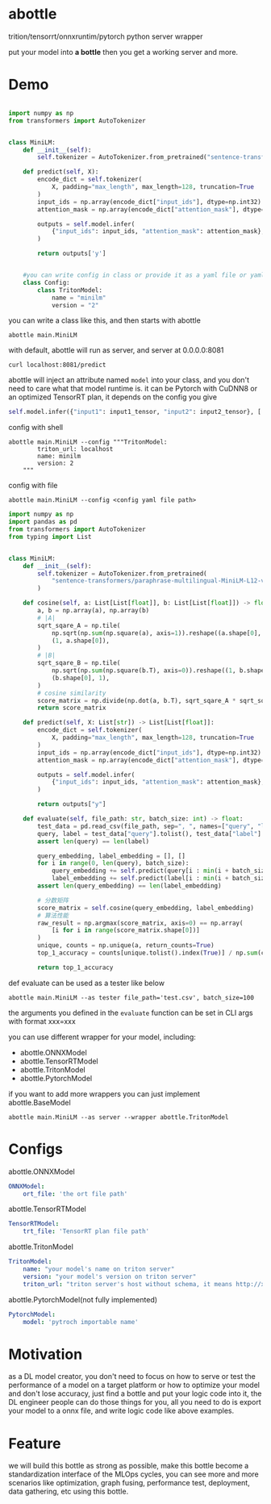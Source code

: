 # abottle

trition/tensorrt/onnxruntim/pytorch python server wrapper

put your model into **a bottle** then you get a working server and more.

# Demo
```python

import numpy as np
from transformers import AutoTokenizer


class MiniLM:
    def __init__(self):
        self.tokenizer = AutoTokenizer.from_pretrained("sentence-transformers/paraphrase-multilingual-MiniLM-L12-v2")

    def predict(self, X):
        encode_dict = self.tokenizer(
            X, padding="max_length", max_length=128, truncation=True
        )
        input_ids = np.array(encode_dict["input_ids"], dtype=np.int32)
        attention_mask = np.array(encode_dict["attention_mask"], dtype=np.int32)

        outputs = self.model.infer(
            {"input_ids": input_ids, "attention_mask": attention_mask}, ["y"]
        )

        return outputs['y']


    #you can write config in class or provide it as a yaml file or yaml string
    class Config:
        class TritonModel:
            name = "minilm"
            version = "2"
```
you can write a class like this, and then starts with abottle

```shell
abottle main.MiniLM
```

with default, abottle will run as server, and server at 0.0.0.0:8081
```shell
curl localhost:8081/predict
```


abottle will inject an attribute named `model` into your class, and you don't need to care what that model runtime is.
it can be Pytorch with CuDNN8 or an optimized TensorRT plan, it depends on the config you give

```python
self.model.infer({"input1": input1_tensor, "input2": input2_tensor}, ['output_1'])
```

config with shell
```shell
abottle main.MiniLM --config """TritonModel:
        triton_url: localhost
        name: minilm
        version: 2
    """
```

config with file

```shell
abottle main.MiniLM --config <config yaml file path>
```

```python
import numpy as np
import pandas as pd
from transformers import AutoTokenizer
from typing import List


class MiniLM:
    def __init__(self):
        self.tokenizer = AutoTokenizer.from_pretrained(
            "sentence-transformers/paraphrase-multilingual-MiniLM-L12-v2"
        )

    def cosine(self, a: List[List[float]], b: List[List[float]]) -> float:
        a, b = np.array(a), np.array(b)
        # |A|
        sqrt_sqare_A = np.tile(
            np.sqrt(np.sum(np.square(a), axis=1)).reshape((a.shape[0], 1)),
            (1, a.shape[0]),
        )
        # |B|
        sqrt_sqare_B = np.tile(
            np.sqrt(np.sum(np.square(b.T), axis=0)).reshape((1, b.shape[0])),
            (b.shape[0], 1),
        )
        # cosine similarity
        score_matrix = np.divide(np.dot(a, b.T), sqrt_sqare_A * sqrt_sqare_B)
        return score_matrix

    def predict(self, X: List[str]) -> List[List[float]]:
        encode_dict = self.tokenizer(
            X, padding="max_length", max_length=128, truncation=True
        )
        input_ids = np.array(encode_dict["input_ids"], dtype=np.int32)
        attention_mask = np.array(encode_dict["attention_mask"], dtype=np.int32)

        outputs = self.model.infer(
            {"input_ids": input_ids, "attention_mask": attention_mask}, ["y"]
        )

        return outputs["y"]

    def evaluate(self, file_path: str, batch_size: int) -> float:
        test_data = pd.read_csv(file_path, sep=", ", names=["query", "label"])
        query, label = test_data["query"].tolist(), test_data["label"].tolist()
        assert len(query) == len(label)

        query_embedding, label_embedding = [], []
        for i in range(0, len(query), batch_size):
            query_embedding += self.predict(query[i : min(i + batch_size, len(query))])
            label_embedding += self.predict(label[i : min(i + batch_size, len(label))])
        assert len(query_embedding) == len(label_embedding)

        # 分数矩阵
        score_matrix = self.cosine(query_embedding, label_embedding)
        # 算法性能
        raw_result = np.argmax(score_matrix, axis=0) == np.array(
            [i for i in range(score_matrix.shape[0])]
        )
        unique, counts = np.unique(a, return_counts=True)
        top_1_accuracy = counts[unique.tolist().index(True)] / np.sum(counts)

        return top_1_accuracy
```

def evaluate can be used as a tester like below
```shell
abottle main.MiniLM --as tester file_path='test.csv', batch_size=100
```
 the arguments you defined in the `evaluate` function can be set in CLI args with format xxx=xxx

you can use different wrapper for your model, including:

- abottle.ONNXModel
- abottle.TensorRTModel
- abottle.TritonModel
- abottle.PytorchModel

if you want to add more wrappers you can just implement abottle.BaseModel

```shell
abottle main.MiniLM --as server --wrapper abottle.TritonModel
```


# Configs
abottle.ONNXModel
```yaml
ONNXModel:
    ort_file: 'the ort file path'
```
abottle.TensorRTModel
```yaml
TensorRTModel:
    trt_file: 'TensorRT plan file path'
```
abottle.TritonModel
```yaml
TritonModel:
    name: "your model's name on triton server"
    version: "your model's version on triton server"
    triton_url: "triton server's host without schema, it means http://xxx is invalid"
```
abottle.PytorchModel(not fully implemented)
```yaml
PytorchModel:
    model: 'pytroch importable name'
```

# Motivation
as a DL model creator, you don't need to focus on how to serve or test the performance of a model on a target platform or how to optimize your model and don't lose accuracy, just find a bottle and put your logic code into it, the DL engineer people can do those things for you, all you need to do is export your model to a onnx file, and write logic code like above examples.

# Feature
we will build this bottle as strong as possible, make this bottle become a standardization interface of the MLOps cycles, you can see more and more scenarios like optimization, graph fusing, performance test, deployment, data gathering, etc using this bottle.